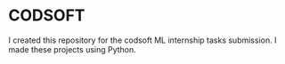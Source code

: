 # CODSOFT
I created this repository for the codsoft ML internship tasks submission. I made these projects using Python.
